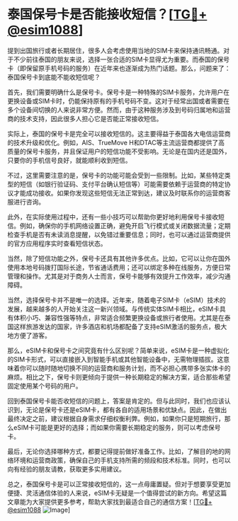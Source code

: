 # 泰国保号卡是否能接收短信？[[TG💪+ @esim1088](https://t.me/s/esim1088)]

提到出国旅行或者长期居住，很多人会考虑使用当地的SIM卡来保持通讯畅通。对于不少前往泰国的朋友来说，选择一张合适的SIM卡显得尤为重要。而泰国的保号卡（即保留原手机号码的服务）在近年来也逐渐成为热门话题。那么，问题来了：泰国保号卡到底能不能收短信呢？

首先，我们需要明确什么是保号卡。保号卡是一种特殊的SIM卡服务，允许用户在更换设备或SIM卡时，仍能保持原有的手机号码不变。这对于经常出国或者需要在多个设备间切换的人来说非常方便。然而，由于这种服务涉及到号码归属地和运营商的技术支持，因此很多人担心它是否能正常接收短信。

实际上，泰国的保号卡是完全可以接收短信的。这主要得益于泰国各大电信运营商的技术升级和优化。例如，AIS、TrueMove H和DTAC等主流运营商都提供了高质量的保号卡服务，并且保证用户的短信功能不受影响。无论是在国内还是国外，只要你的手机信号良好，就能顺利收到短信。

不过，这里需要注意的是，保号卡的功能可能会受到一些限制。比如，某些特定类型的短信（如银行验证码、支付平台确认短信等）可能需要依赖于运营商的特定协议才能成功接收。如果你发现这些短信无法正常到达，建议及时联系你的运营商客服进行咨询。

此外，在实际使用过程中，还有一些小技巧可以帮助你更好地利用保号卡接收短信。例如，确保你的手机网络设置正确，避免开启飞行模式或关闭数据流量；定期检查手机是否有未读消息提醒，以免错过重要信息；同时，也可以通过运营商提供的官方应用程序实时查看短信状态。

当然，除了短信功能之外，保号卡还具有其他许多优点。比如，它可以让你在国外使用本地号码拨打国际长途，节省通话费用；还可以绑定多种在线服务，方便日常管理和操作。尤其是对于商务人士而言，保号卡能够有效提升工作效率，减少沟通障碍。

当然，选择保号卡并不是唯一的选择。近年来，随着电子SIM卡（eSIM）技术的发展，越来越多的人开始关注这一新兴领域。与传统实体SIM卡相比，eSIM卡具有体积小巧、兼容性强等特点，非常适合频繁更换设备或旅行者使用。尤其是在泰国这样旅游发达的国家，许多酒店和机场都配备了支持eSIM激活的服务点，极大地方便了游客。

那么，eSIM卡和保号卡之间究竟有什么区别呢？简单来说，eSIM卡是一种虚拟化的SIM卡形式，可以直接嵌入到智能手机或其他智能设备中，无需物理插拔。这意味着你可以随时随地切换不同的运营商和服务计划，而不必担心携带多张实体卡的麻烦。相比之下，保号卡则更倾向于提供一种长期稳定的解决方案，适合那些希望固定使用某个号码的用户。

回到泰国保号卡能否收短信的问题上，答案是肯定的。但与此同时，我们也应该认识到，无论是保号卡还是eSIM卡，都有各自的适用场景和优缺点。因此，在做出最终决定之前，建议根据自身需求仔细权衡利弊。例如，如果你只是短期旅行，那么eSIM卡可能是更好的选择；而如果你需要长期稳定的服务，则可以考虑保号卡。

最后，无论你选择哪种方式，都要记得提前做好准备工作。比如，了解目的地的网络环境和运营商政策，确保自己的手机支持所需的频段和技术标准。同时，也可以向有经验的朋友请教，获取更多实用建议。

总之，泰国保号卡是可以正常接收短信的，这一点毋庸置疑。但对于想要享受更加便捷、灵活通信体验的人来说，eSIM卡无疑是一个值得尝试的新方向。希望这篇文章能为大家提供更多参考，帮助大家找到最适合自己的通信方案！[[TG💪+ @esim1088](https://t.me/s/esim1088) ![Image](https://i.postimg.cc/4NQfJmqS/Snipaste-2025-05-13-00-14-12.png)]